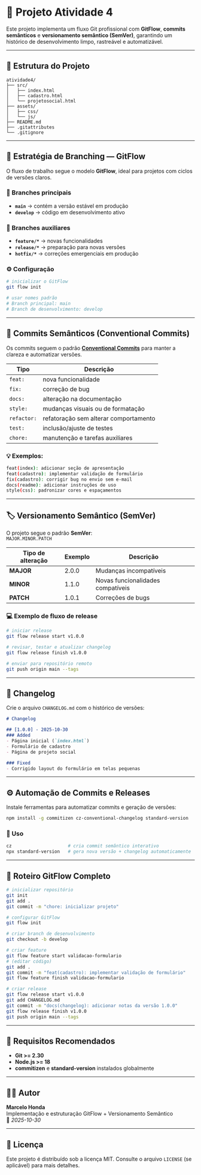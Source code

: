 # 🧭 Projeto Atividade 4

Este projeto implementa um fluxo Git profissional com **GitFlow**, **commits semânticos** e **versionamento semântico (SemVer)**, garantindo um histórico de desenvolvimento limpo, rastreável e automatizável.

---

## 📂 Estrutura do Projeto

```
atividade4/
├── src/
│   ├── index.html
│   ├── cadastro.html
│   └── projetosocial.html
├── assets/
│   ├── css/
│   └── js/
├── README.md
├── .gitattributes
└── .gitignore
```

---

## 🚀 Estratégia de Branching — GitFlow

O fluxo de trabalho segue o modelo **GitFlow**, ideal para projetos com ciclos de versões claros.

### 🌳 Branches principais
- **`main`** → contém a versão estável em produção  
- **`develop`** → código em desenvolvimento ativo  

### 🌿 Branches auxiliares
- **`feature/*`** → novas funcionalidades  
- **`release/*`** → preparação para novas versões  
- **`hotfix/*`** → correções emergenciais em produção  

### ⚙️ Configuração
```bash
# inicializar o GitFlow
git flow init

# usar nomes padrão
# Branch principal: main
# Branch de desenvolvimento: develop
```

---

## 🧩 Commits Semânticos (Conventional Commits)

Os commits seguem o padrão **[Conventional Commits](https://www.conventionalcommits.org/en/v1.0.0/)** para manter a clareza e automatizar versões.

| Tipo | Descrição |
|------|------------|
| `feat:` | nova funcionalidade |
| `fix:` | correção de bug |
| `docs:` | alteração na documentação |
| `style:` | mudanças visuais ou de formatação |
| `refactor:` | refatoração sem alterar comportamento |
| `test:` | inclusão/ajuste de testes |
| `chore:` | manutenção e tarefas auxiliares |

### 💡 Exemplos:
```bash
feat(index): adicionar seção de apresentação
feat(cadastro): implementar validação de formulário
fix(cadastro): corrigir bug no envio sem e-mail
docs(readme): adicionar instruções de uso
style(css): padronizar cores e espaçamentos
```

---

## 🏷️ Versionamento Semântico (SemVer)

O projeto segue o padrão **SemVer**:  
`MAJOR.MINOR.PATCH`

| Tipo de alteração | Exemplo | Descrição |
|-------------------|----------|------------|
| **MAJOR** | 2.0.0 | Mudanças incompatíveis |
| **MINOR** | 1.1.0 | Novas funcionalidades compatíveis |
| **PATCH** | 1.0.1 | Correções de bugs |

### 💻 Exemplo de fluxo de release
```bash
# iniciar release
git flow release start v1.0.0

# revisar, testar e atualizar changelog
git flow release finish v1.0.0

# enviar para repositório remoto
git push origin main --tags
```

---

## 🧾 Changelog

Crie o arquivo `CHANGELOG.md` com o histórico de versões:

```markdown
# Changelog

## [1.0.0] - 2025-10-30
### Added
- Página inicial (`index.html`)
- Formulário de cadastro
- Página de projeto social

### Fixed
- Corrigido layout do formulário em telas pequenas
```

---

## ⚙️ Automação de Commits e Releases

Instale ferramentas para automatizar commits e geração de versões:

```bash
npm install -g commitizen cz-conventional-changelog standard-version
```

### 🔧 Uso
```bash
cz                     # cria commit semântico interativo
npx standard-version   # gera nova versão + changelog automaticamente
```

---

## 🧠 Roteiro GitFlow Completo

```bash
# inicializar repositório
git init
git add .
git commit -m "chore: inicializar projeto"

# configurar GitFlow
git flow init

# criar branch de desenvolvimento
git checkout -b develop

# criar feature
git flow feature start validacao-formulario
# (editar código)
git add .
git commit -m "feat(cadastro): implementar validação de formulário"
git flow feature finish validacao-formulario

# criar release
git flow release start v1.0.0
git add CHANGELOG.md
git commit -m "docs(changelog): adicionar notas da versão 1.0.0"
git flow release finish v1.0.0
git push origin main --tags
```

---

## 🧰 Requisitos Recomendados
- **Git >= 2.30**
- **Node.js >= 18**
- **commitizen** e **standard-version** instalados globalmente

---

## 👨‍💻 Autor
**Marcelo Honda**  
Implementação e estruturação GitFlow + Versionamento Semântico  
📅 *2025-10-30*

---

## 📄 Licença
Este projeto é distribuído sob a licença MIT. Consulte o arquivo `LICENSE` (se aplicável) para mais detalhes.

